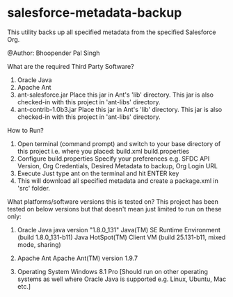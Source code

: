 # salesforce-metadata-backup
This utility backs up all specified metadata from the specified Salesforce Org.

@Author: Bhoopender Pal Singh

What are the required Third Party Software?
1. Oracle Java
2. Apache Ant
3. ant-salesforce.jar
	Place this jar in Ant's 'lib' directory.
	This jar is also checked-in with this project in 'ant-libs' directory.
4. ant-contrib-1.0b3.jar
	Place this jar in Ant's 'lib' directory.
	This jar is also checked-in with this project in 'ant-libs' directory.

How to Run?
1. Open terminal (command prompt) and switch to your base directory of this project i.e. where you placed:
	build.xml
	build.properties
2. Configure build.properties
	Specify your preferences e.g. SFDC API Version, Org Credentials, Desired Metadata to backup, Org Login URL
3. Execute
	Just type ant on the terminal and hit ENTER key
4. This will download all specified metadata and create a package.xml in 'src' folder.

What platforms/software versions this is tested on?
This project has been tested on below versions but that doesn't mean just limited to run on these only:
1. Oracle Java
	java version "1.8.0_131"
	Java(TM) SE Runtime Environment (build 1.8.0_131-b11)
	Java HotSpot(TM) Client VM (build 25.131-b11, mixed mode, sharing)

2. Apache Ant
	Apache Ant(TM) version 1.9.7
	
3. Operating System
	Windows 8.1 Pro
	[Should run on other operating systems as well where Oracle Java is supported e.g. Linux, Ubuntu, Mac etc.]